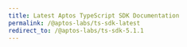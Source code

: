 ```yaml
---
title: Latest Aptos TypeScript SDK Documentation
permalink: /@aptos-labs/ts-sdk-latest
redirect_to: /@aptos-labs/ts-sdk-5.1.1
---
```

